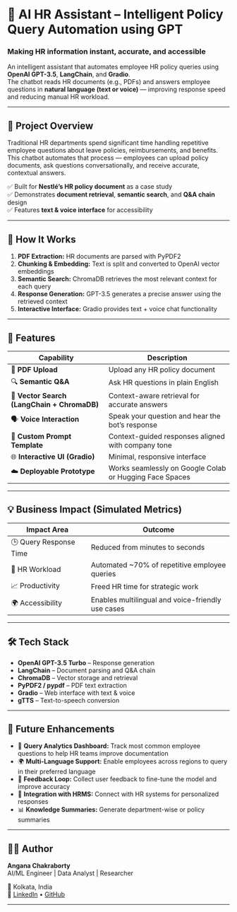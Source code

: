 # 🤖 AI HR Assistant – Intelligent Policy Query Automation using GPT  
### Making HR information instant, accurate, and accessible  

An intelligent assistant that automates employee HR policy queries using **OpenAI GPT-3.5**, **LangChain**, and **Gradio**.  
The chatbot reads HR documents (e.g., PDFs) and answers employee questions in **natural language (text or voice)** — improving response speed and reducing manual HR workload.

---

## 🎯 Project Overview  
Traditional HR departments spend significant time handling repetitive employee questions about leave policies, reimbursements, and benefits.  
This chatbot automates that process — employees can upload policy documents, ask questions conversationally, and receive accurate, contextual answers.  

✅ Built for **Nestlé’s HR policy document** as a case study  
✅ Demonstrates **document retrieval**, **semantic search**, and **Q&A chain** design  
✅ Features **text & voice interface** for accessibility  

---

## 🧠 How It Works  
1. **PDF Extraction:** HR documents are parsed with PyPDF2  
2. **Chunking & Embedding:** Text is split and converted to OpenAI vector embeddings  
3. **Semantic Search:** ChromaDB retrieves the most relevant context for each query  
4. **Response Generation:** GPT-3.5 generates a precise answer using the retrieved context  
5. **Interactive Interface:** Gradio provides text + voice chat functionality  

---

## 🚀 Features  

| Capability | Description |
|-------------|-------------|
| 📄 **PDF Upload** | Upload any HR policy document |
| 🔍 **Semantic Q&A** | Ask HR questions in plain English |
| 🧠 **Vector Search (LangChain + ChromaDB)** | Context-aware retrieval for accurate answers |
| 🗣️ **Voice Interaction** | Speak your question and hear the bot’s response |
| 💬 **Custom Prompt Template** | Context-guided responses aligned with company tone |
| 🌐 **Interactive UI (Gradio)** | Minimal, responsive interface |
| ☁️ **Deployable Prototype** | Works seamlessly on Google Colab or Hugging Face Spaces |

---

## 💡 Business Impact (Simulated Metrics)

| Impact Area | Outcome |
|--------------|----------|
| 🕒 Query Response Time | Reduced from minutes to seconds |
| 👥 HR Workload | Automated ~70% of repetitive employee queries |
| 📈 Productivity | Freed HR time for strategic work |
| 🌍 Accessibility | Enables multilingual and voice-friendly use cases |

---

## 🛠️ Tech Stack  

- **OpenAI GPT-3.5 Turbo** – Response generation  
- **LangChain** – Document parsing and Q&A chain  
- **ChromaDB** – Vector storage and retrieval  
- **PyPDF2 / pypdf** – PDF text extraction  
- **Gradio** – Web interface with text & voice  
- **gTTS** – Text-to-speech conversion  

---

## 🧩 Future Enhancements  

- 🔁 **Query Analytics Dashboard:** Track most common employee questions to help HR teams improve documentation  
- 🌍 **Multi-Language Support:** Enable employees across regions to query in their preferred language  
- 🧠 **Feedback Loop:** Collect user feedback to fine-tune the model and improve accuracy  
- 🔐 **Integration with HRMS:** Connect with HR systems for personalized responses  
- 📊 **Knowledge Summaries:** Generate department-wise or policy summaries  

---

## 👩‍💻 Author
**Angana Chakraborty**  
AI/ML Engineer | Data Analyst | Researcher  

📍 Kolkata, India  
🔗 [LinkedIn](https://linkedin.com/in/angana-chakraborty) • [GitHub](https://github.com/Angana007)

---
